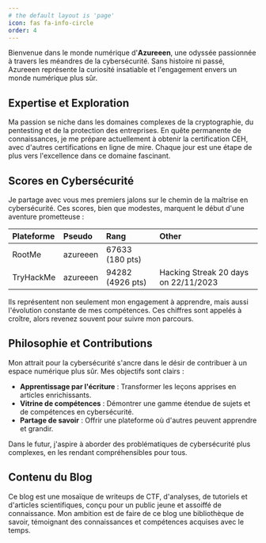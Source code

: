 ```yaml
---
# the default layout is 'page'
icon: fas fa-info-circle
order: 4
---
```


Bienvenue dans le monde numérique d'**Azureeen**, une odyssée passionnée à travers les méandres de la cybersécurité. Sans histoire ni passé, Azureeen représente la curiosité insatiable et l'engagement envers un monde numérique plus sûr.

## Expertise et Exploration

Ma passion se niche dans les domaines complexes de la cryptographie, du pentesting et de la protection des entreprises. En quête permanente de connaissances, je me prépare actuellement à obtenir la certification CEH, avec d'autres certifications en ligne de mire. Chaque jour est une étape de plus vers l'excellence dans ce domaine fascinant.

## Scores en Cybersécurité

Je partage avec vous mes premiers jalons sur le chemin de la maîtrise en cybersécurité. Ces scores, bien que modestes, marquent le début d'une aventure prometteuse :


| Plateforme | Pseudo   | Rang             | Other                                | 
|:-----------|:---------|:-----------------|:-------------------------------------|
| RootMe     | azureeen | 67633 (180 pts)  |                                      |
| TryHackMe  | azureeen | 94282 (4926 pts) | Hacking Streak 20 days on 22/11/2023 |

Ils représentent non seulement mon engagement à apprendre, mais aussi l'évolution constante de mes compétences. Ces chiffres sont appelés à croître, alors revenez souvent pour suivre mon parcours.

## Philosophie et Contributions

Mon attrait pour la cybersécurité s'ancre dans le désir de contribuer à un espace numérique plus sûr. Mes objectifs sont clairs :

- **Apprentissage par l'écriture** : Transformer les leçons apprises en articles enrichissants.
- **Vitrine de compétences** : Démontrer une gamme étendue de sujets et de compétences en cybersécurité.
- **Partage de savoir** : Offrir une plateforme où d'autres peuvent apprendre et grandir.

Dans le futur, j'aspire à aborder des problématiques de cybersécurité plus complexes, en les rendant compréhensibles pour tous.

## Contenu du Blog

Ce blog est une mosaïque de writeups de CTF, d'analyses, de tutoriels et d'articles scientifiques, conçu pour un public jeune et assoiffé de connaissance. Mon ambition est de faire de ce blog une bibliothèque de savoir, témoignant des connaissances et compétences acquises avec le temps.

